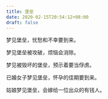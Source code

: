 ```yaml
---
title: 堡垒
date: 2020-02-15T20:54:12+08:00
draft: false
---
```


梦见堡垒，忧愁和不幸要到来。

梦见堡垒被攻破，烦恼会消除。

梦见被毁坏的堡垒，预示着要当俘虏。

已婚女子梦见堡垒，怀孕的佳期要到来。

姑娘梦见堡垒，会嫁给一位出众的有钱人。